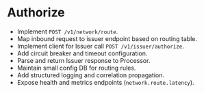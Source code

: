 # Authorize
* Implement `POST /v1/network/route`.
* Map inbound request to issuer endpoint based on routing table.
* Implement client for Issuer call `POST /v1/issuer/authorize`.
* Add circuit breaker and timeout configuration.
* Parse and return Issuer response to Processor.
* Maintain small config DB for routing rules.
* Add structured logging and correlation propagation.
* Expose health and metrics endpoints (`network.route.latency`).
